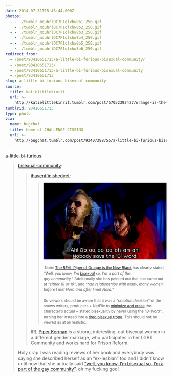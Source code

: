 ```yaml
---
date: 2014-07-31T15:46:44.000Z
photos:
  - - ./tumblr_mquhrlDC7F1qlxhw8o1_250.gif
    - ./tumblr_mquhrlDC7F1qlxhw8o2_250.gif
  - - ./tumblr_mquhrlDC7F1qlxhw8o3_250.gif
    - ./tumblr_mquhrlDC7F1qlxhw8o4_250.gif
  - - ./tumblr_mquhrlDC7F1qlxhw8o5_250.gif
    - ./tumblr_mquhrlDC7F1qlxhw8o6_250.gif
redirect_from:
  - /post/93410651713/a-little-bi-furious-bisexual-community/
  - /post/93410651713/
  - /post/93410651713/a-little-bi-furious-bisexual-community
  - /post/93410651713
slug: a-little-bi-furious-bisexual-community
source:
  title: katielittlekinrit
  url: >-
    http://katielittlekinrit.tumblr.com/post/57052392427/orange-is-the-new-black-sexuality
tumblrid: 93410651713
type: photo
via:
  name: bugchat
  title: home of CHALLENGE CISSING
  url: >-
    http://bugchat.tumblr.com/post/93407388755/a-little-bi-furious-bisexual-community
---
```

<p><a href="http://a-little-bi-furious.tumblr.com/post/93387615961/bisexual-community-ihaventfinishedyet" class="tumblr_blog">a-little-bi-furious</a>:</p>

<blockquote><p><a class="tumblr_blog" href="http://bisexual-community.tumblr.com/post/92208469327/ihaventfinishedyet-note-the-real-piper-of">bisexual-community</a>:</p>
<blockquote>
<p><a class="tumblr_blog" href="http://ihaventfinishedyet.tumblr.com/post/91463521312">ihaventfinishedyet</a>:</p>
<blockquote>
<p><img alt="" src="./tumblr_inline_n8k2xzi6Tv1qahhba.gif"/></p>
<p><small> Note: <a href="http://www.lstylegstyle.com/stories/feature/the-real-piper-of-orange-is-the-new-black/" title="The REAL Piper of Orange is the New Black">The REAL Piper of Orange is the New Black</a> has clearly stated, <em>&ldquo;Well, you know, I’m <a href="http://bialogue-group.tumblr.com/post/41072060103/what-is-bisexuality">bisexual</a> so, I’m a part of the gay community.”</em> Additionally she has pointed out that she came out at <em>&quot;either 18 or 19&rdquo;</em>, and <em>&ldquo;had relationships with many, many women before I met Nora and after I met Nora.&rdquo;</em><br/><br/>So viewers should be aware that it was a <em>&ldquo;creative decision&rdquo;</em> of the shows writers, producers + NetFlix to <a href="http://en.wikipedia.org/wiki/Bisexual_erasure" title="Bisexual Erasure">minimize and erase</a> the character’s actual + stated bisexuality by never using the <em>&ldquo;B-Word&rdquo;</em>, turning her instead into a <a href="http://tvtropes.org/pmwiki/pmwiki.php/Main/BisexualityTropes" title="Bisexual Tropes">tired bisexual trope</a>. This should not be viewed as at all realistic.</small></p>
</blockquote>
<p>IRL <a href="http://en.wikipedia.org/wiki/Piper_Kerman" title="Piper Kerman">Piper Kerman</a> is a strong, interesting, out bisexual women in a different gender marriage, who participates in her LGBT Community and works hard for Prison Reform.</p>
</blockquote>
<p>Holy crap I was reading reviews of her book and everybody was saying she described herself as an “ex-lesbian” too and I didn’t know until now that she actually said <a href="http://www.lstylegstyle.com/stories/feature/the-real-piper-of-orange-is-the-new-black/">&ldquo;well, you know, I’m bisexual so, I’m a part of the gay community&rdquo;</a>, oh my fucking god!</p></blockquote>
